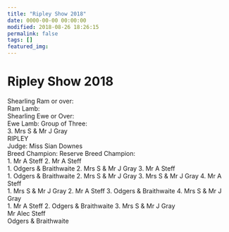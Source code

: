 ```yaml
---
title: "Ripley Show 2018"
date: 0000-00-00 00:00:00
modified: 2018-08-26 18:26:15
permalink: false
tags: []
featured_img: 
---
```


# Ripley Show 2018

Shearling Ram or over:  
Ram Lamb:  
Shearling Ewe or Over:  
Ewe Lamb: Group of Three:  
3\. Mrs S &amp; Mr J Gray  
RIPLEY  
Judge: Miss Sian Downes  
Breed Champion: Reserve Breed Champion:  
1\. Mr A Steff 2. Mr A Steff  
1\. Odgers &amp; Braithwaite 2. Mrs S &amp; Mr J Gray 3. Mr A Steff  
1\. Odgers &amp; Braithwaite 2. Mrs S &amp; Mr J Gray 3. Mrs S &amp; Mr J Gray 4. Mr A Steff  
1\. Mrs S &amp; Mr J Gray 2. Mr A Steff 3. Odgers &amp; Braithwaite 4. Mrs S &amp; Mr J Gray  
1\. Mr A Steff 2. Odgers &amp; Braithwaite 3. Mrs S &amp; Mr J Gray  
Mr Alec Steff  
Odgers &amp; Braithwaite